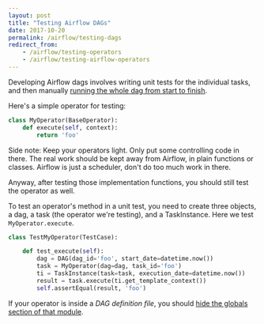 ```yaml
---
layout: post
title: "Testing Airflow DAGs"
date: 2017-10-20
permalink: /airflow/testing-dags
redirect_from:
    - /airflow/testing-operators
    - /airflow/testing-airflow-operators
---
```

Developing Airflow dags involves writing unit tests for the individual tasks,
and then manually [running the whole dag from start to finish](/airflow/run-dag-and-watch-logs).

Here's a simple operator for testing:

```python
class MyOperator(BaseOperator):
    def execute(self, context):
        return 'foo'
```

Side note: Keep your operators light. Only put some controlling code in there.
The real work should be kept away from Airflow, in plain functions or classes.
Airflow is just a scheduler, don't do too much work in there.

Anyway, after testing those implementation functions, you should still test the
operator as well.

To test an operator's method in a unit test, you need to create three objects,
a dag, a task (the operator we're testing), and a TaskInstance. Here we test
`MyOperator.execute`.

```python
class TestMyOperator(TestCase):

    def test_execute(self):
        dag = DAG(dag_id='foo', start_date=datetime.now())
        task = MyOperator(dag=dag, task_id='foo')
        ti = TaskInstance(task=task, execution_date=datetime.now())
        result = task.execute(ti.get_template_context())
        self.assertEqual(result, 'foo')
```

If your operator is inside a _DAG definition file_, you should [hide the
globals section of that module](/airflow/hide-globals-in-dag-definition-file).
